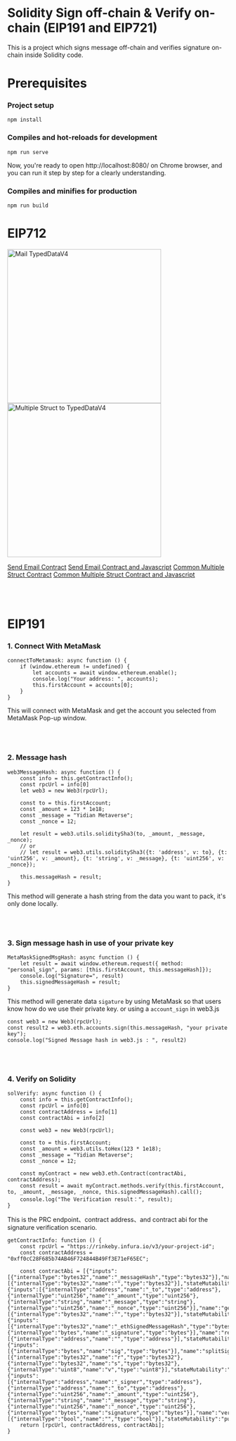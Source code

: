 # Solidity Sign off-chain & Verify on-chain (EIP191 and EIP721)

This is a project which signs message off-chain and verifies signature on-chain inside Solidity code.


# Prerequisites

### Project setup
```
npm install
```

### Compiles and hot-reloads for development
```
npm run serve
```

Now, you're ready to open http://localhost:8080/ on Chrome browser, and you can run it step by step for a clearly understanding.

### Compiles and minifies for production
```
npm run build
```


# EIP712

<img src="images/ether-mail-photo.png" width="350" alt="Mail TypedDataV4" /> <img src="images/two-struct-eip712.png" width="350" alt="Multiple Struct to TypedDataV4" />

[Send Email Contract](./contracts/EIP712Mail.sol)
[Send Email Contract and Javascript](./src/components/MailExample.vue)
[Common Multiple Struct Contract](./contracts/EIP712Example.sol)
[Common Multiple Struct Contract and Javascript](./src/components/HelloWorld.vue)

<br/>
<br/>

# EIP191 

### 1. Connect With MetaMask
```
connectToMetamask: async function () {
    if (window.ethereum != undefined) {
        let accounts = await window.ethereum.enable();
        console.log("Your address: ", accounts);
        this.firstAccount = accounts[0]; 
    }
}
```
This will connect with MetaMask and get the account you selected from MetaMask Pop-up window.

<br/>
<br/>

### 2. Message hash
```
web3MessageHash: async function () {
    const info = this.getContractInfo();
    const rpcUrl = info[0]
    let web3 = new Web3(rpcUrl);
    
    const to = this.firstAccount;
    const _amount = 123 * 1e18;
    const _message = "Yidian Metaverse";
    const _nonce = 12;

    let result = web3.utils.soliditySha3(to, _amount, _message, _nonce);
    // or
    // let result = web3.utils.soliditySha3({t: 'address', v: to}, {t: 'uint256', v: _amount}, {t: 'string', v: _message}, {t: 'uint256', v: _nonce});
    
    this.messageHash = result;
}
```
This method will generate a hash string from the data you want to pack, it's only done locally.

<br/>
<br/>

### 3. Sign message hash in use of your private key
```
MetaMaskSignedMsgHash: async function () {
    let result = await window.ethereum.request({ method: "personal_sign", params: [this.firstAccount, this.messageHash]});
    console.log("Signature=", result)
    this.signedMessageHash = result;
}
```
This method will generate data `sigature` by using MetaMask so that users know how do we use their private key.
or using a `account_sign` in web3.js
```
const web3 = new Web3(rpcUrl); 
const result2 = web3.eth.accounts.sign(this.messageHash, "your private key");
console.log("Signed Message hash in web3.js : ", result2)
```

<br/>
<br/>

### 4. Verify on Solidity
```
solVerify: async function () {
    const info = this.getContractInfo();
    const rpcUrl = info[0]
    const contractAddress = info[1]
    const contractAbi = info[2]

    const web3 = new Web3(rpcUrl);

    const to = this.firstAccount;
    const _amount = web3.utils.toHex(123 * 1e18);
    const _message = "Yidian Metaverse";
    const _nonce = 12;

    const myContract = new web3.eth.Contract(contractAbi, contractAddress);
    const result = await myContract.methods.verify(this.firstAccount, to, _amount, _message, _nonce, this.signedMessageHash).call();
    console.log("The Verification result：", result);
}
```


This is the PRC endpoint、contract address、and contract abi for the signature verification scenario.
```
getContractInfo: function () {
    const rpcUrl = "https://rinkeby.infura.io/v3/your-project-id";
    const contractAddress = "0xff0cC28F685b74AB46F724844B49Ff3E71eF65EC";

    const contractAbi = [{"inputs":[{"internalType":"bytes32","name":"_messageHash","type":"bytes32"}],"name":"getEthSignedMessageHash","outputs":[{"internalType":"bytes32","name":"","type":"bytes32"}],"stateMutability":"pure","type":"function"},{"inputs":[{"internalType":"address","name":"_to","type":"address"},{"internalType":"uint256","name":"_amount","type":"uint256"},{"internalType":"string","name":"_message","type":"string"},{"internalType":"uint256","name":"_nonce","type":"uint256"}],"name":"getMessageHash","outputs":[{"internalType":"bytes32","name":"","type":"bytes32"}],"stateMutability":"pure","type":"function"},{"inputs":[{"internalType":"bytes32","name":"_ethSignedMessageHash","type":"bytes32"},{"internalType":"bytes","name":"_signature","type":"bytes"}],"name":"recoverSigner","outputs":[{"internalType":"address","name":"","type":"address"}],"stateMutability":"pure","type":"function"},{"inputs":[{"internalType":"bytes","name":"sig","type":"bytes"}],"name":"splitSignature","outputs":[{"internalType":"bytes32","name":"r","type":"bytes32"},{"internalType":"bytes32","name":"s","type":"bytes32"},{"internalType":"uint8","name":"v","type":"uint8"}],"stateMutability":"pure","type":"function"},{"inputs":[{"internalType":"address","name":"_signer","type":"address"},{"internalType":"address","name":"_to","type":"address"},{"internalType":"uint256","name":"_amount","type":"uint256"},{"internalType":"string","name":"_message","type":"string"},{"internalType":"uint256","name":"_nonce","type":"uint256"},{"internalType":"bytes","name":"signature","type":"bytes"}],"name":"verify","outputs":[{"internalType":"bool","name":"","type":"bool"}],"stateMutability":"pure","type":"function"}];
    return [rpcUrl, contractAddress, contractAbi];
} 
```